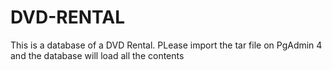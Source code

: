# DVD-RENTAL
This is a database of a DVD Rental.
PLease import the tar file on PgAdmin 4 and the database will load all the contents
